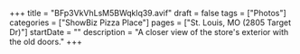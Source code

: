 +++
title = "BFp3VkVhLsM5BWqklq39.avif"
draft = false
tags = ["Photos"]
categories = ["ShowBiz Pizza Place"]
pages = ["St. Louis, MO (2805 Target Dr)"]
startDate = ""
description = "A closer view of the store's exterior with the old doors."
+++
